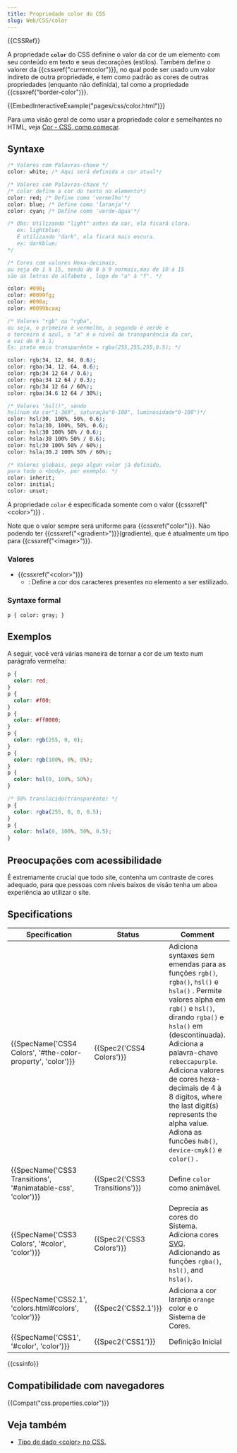 ```yaml
---
title: Propriedade color do CSS
slug: Web/CSS/color
---
```


{{CSSRef}}

A propriedade **`color`** do CSS definine o valor da cor de um elemento com seu conteúdo em texto e seus decorações (estilos). Também define o valorer da {{cssxref("currentcolor")}}, no qual pode ser usado um valor indireto de outra propriedade, e tem como padrão as cores de outras propriedades (enquanto não definida), tal como a propriedade {{cssxref("border-color")}}.

{{EmbedInteractiveExample("pages/css/color.html")}}

Para uma visão geral de como usar a propriedade color e semelhantes no HTML, veja [Cor - CSS, como começar](/pt-BR/docs/Web/CSS/Como_começar/Cor).

## Syntaxe

```css
/* Valores com Palavras-chave */
color: white; /* Aqui será definida a cor atual*/

/* Valores com Palavras-chave */
/* color define a cor do texto no elemento*/
color: red; /* Define como 'vermelho'*/
color: blue; /* Define como 'laranja'*/
color: cyan; /* Define como 'verde-água'*/

/* Obs: Utilizando "light" antes da cor, ela ficará clara.
   ex: lightblue;
   E utilizando "dark", ela ficará mais escura.
   ex: darkblue;
*/

/* Cores com valores Hexa-decimais,
ou seja de 1 à 15, sendo de 0 à 9 normais,mas de 10 à 15
são as letras do alfabeto , logo de "a" à "f". */

color: #090;
color: #0099fg;
color: #090a;
color: #0099bcaa;

/* Valores "rgb" ou "rgba",
ou seja, o primeiro é vermelho, o segundo é verde e
o terceiro é azul, o "a" é o nível de transparência da cor,
e vai de 0 à 1;
Ex: preto meio transparênte = rgba(255,255,255,0.5); */

color: rgb(34, 12, 64, 0.6);
color: rgba(34, 12, 64, 0.6);
color: rgb(34 12 64 / 0.6);
color: rgba(34 12 64 / 0.3);
color: rgb(34 12 64 / 60%);
color: rgba(34.6 12 64 / 30%);

/* Valores "hsl()", sendo
hsl(num da cor"1-369", saturação"0-100", luminosidade"0-100")*/
color: hsl(30, 100%, 50%, 0.6);
color: hsla(30, 100%, 50%, 0.6);
color: hsl(30 100% 50% / 0.6);
color: hsla(30 100% 50% / 0.6);
color: hsl(30 100% 50% / 60%);
color: hsla(30.2 100% 50% / 60%);

/* Valores globais, pega algun valor já definido,
para todo o <body>, por exemplo. */
color: inherit;
color: initial;
color: unset;
```

A propriedade `color` é especificada somente com o valor {{cssxref("&lt;color&gt;")}} .

Note que o valor sempre será uniforme para {{cssxref("color")}}. Não podendo ter {{cssxref("&lt;gradient&gt;")}}(gradiente), que é atualmente um tipo para {{cssxref("&lt;image&gt;")}}.

### Valores

- {{cssxref("&lt;color&gt;")}}
  - : Define a cor dos caracteres presentes no elemento a ser estilizado.

### Syntaxe formal

```
p { color: gray; }
```

## Exemplos

A seguir, você verá várias maneira de tornar a cor de um texto num parágrafo vermelha:

```css
p {
  color: red;
}
p {
  color: #f00;
}
p {
  color: #ff0000;
}
p {
  color: rgb(255, 0, 0);
}
p {
  color: rgb(100%, 0%, 0%);
}
p {
  color: hsl(0, 100%, 50%);
}

/* 50% translúcido(transparênte) */
p {
  color: rgba(255, 0, 0, 0.5);
}
p {
  color: hsla(0, 100%, 50%, 0.5);
}
```

## Preocupações com acessibilidade

É extremamente crucial que todo site, contenha um contraste de cores adequado, para que pessoas com níveis baixos de visão tenha um aboa experiência ao utilizar o site.

## Specifications

| Specification                                                | Status                        | Comment                                                                                                                                                                                                                                                                                                                                                                                            |
| ------------------------------------------------------------ | ----------------------------- | -------------------------------------------------------------------------------------------------------------------------------------------------------------------------------------------------------------------------------------------------------------------------------------------------------------------------------------------------------------------------------------------------- |
| {{SpecName('CSS4 Colors', '#the-color-property', 'color')}}  | {{Spec2('CSS4 Colors')}}      | Adiciona syntaxes sem emendas para as funções `rgb()`, `rgba()`, `hsl()` e `hsla()` . Permite valores alpha em `rgb()` e `hsl()`, dirando `rgba()` e `hsla()` em (descontinuada). Adiciona a palavra-chave `rebeccapurple`. Adiciona valores de cores hexa-decimais de 4 à 8 dígitos, where the last digit(s) represents the alpha value. Adiona as funcões `hwb()`, `device-cmyk()` e `color()` . |
| {{SpecName('CSS3 Transitions', '#animatable-css', 'color')}} | {{Spec2('CSS3 Transitions')}} | Define `color` como animável.                                                                                                                                                                                                                                                                                                                                                                      |
| {{SpecName('CSS3 Colors', '#color', 'color')}}               | {{Spec2('CSS3 Colors')}}      | Deprecia as cores do Sistema. Adiciona cores [SVG](/pt-BR/docs/Web/SVG). Adicionando as funções `rgba()`, `hsl()`, and `hsla()`.                                                                                                                                                                                                                                                                   |
| {{SpecName('CSS2.1', 'colors.html#colors', 'color')}}        | {{Spec2('CSS2.1')}}           | Adiciona a cor laranja `orange` color e o Sistema de Cores.                                                                                                                                                                                                                                                                                                                                        |
| {{SpecName('CSS1', '#color', 'color')}}                      | {{Spec2('CSS1')}}             | Definição Inicial                                                                                                                                                                                                                                                                                                                                                                                  |

{{cssinfo}}

## Compatibilidade com navegadores

{{Compat("css.properties.color")}}

## Veja também

- [Tipo de dado \<color> no CSS.](/pt-BR/docs/Web/CSS/color_value)
